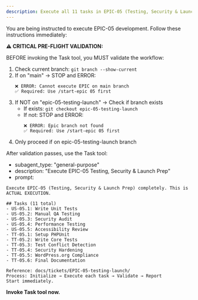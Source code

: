 ```yaml
---
description: Execute all 11 tasks in EPIC-05 (Testing, Security & Launch Prep)
---
```


You are being instructed to execute EPIC-05 development. Follow these instructions immediately:

**⚠️ CRITICAL PRE-FLIGHT VALIDATION:**

BEFORE invoking the Task tool, you MUST validate the workflow:

1. Check current branch: `git branch --show-current`
2. If on "main" → STOP and ERROR:
   ```
   ❌ ERROR: Cannot execute EPIC on main branch
   ✅ Required: Use /start-epic 05 first
   ```
3. If NOT on "epic-05-testing-launch" → Check if branch exists
   - If exists: `git checkout epic-05-testing-launch`
   - If not: STOP and ERROR:
     ```
     ❌ ERROR: Epic branch not found
     ✅ Required: Use /start-epic 05 first
     ```
4. Only proceed if on epic-05-testing-launch branch

After validation passes, use the Task tool:
- subagent_type: "general-purpose"
- description: "Execute EPIC-05 Testing, Security & Launch Prep"
- prompt:

```
Execute EPIC-05 (Testing, Security & Launch Prep) completely. This is ACTUAL EXECUTION.

## Tasks (11 total)
- US-05.1: Write Unit Tests
- US-05.2: Manual QA Testing
- US-05.3: Security Audit
- US-05.4: Performance Testing
- US-05.5: Accessibility Review
- TT-05.1: Setup PHPUnit
- TT-05.2: Write Core Tests
- TT-05.3: Test Conflict Detection
- TT-05.4: Security Hardening
- TT-05.5: WordPress.org Compliance
- TT-05.6: Final Documentation

Reference: docs/tickets/EPIC-05-testing-launch/
Process: Initialize → Execute each task → Validate → Report
Start immediately.
```

**Invoke Task tool now.**